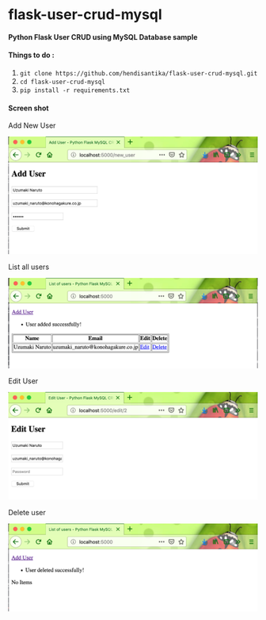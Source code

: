 # flask-user-crud-mysql

#### Python Flask User CRUD using MySQL Database sample

#### Things to do :

1. `git clone https://github.com/hendisantika/flask-user-crud-mysql.git`
2. `cd flask-user-crud-mysql`
3. `pip install -r requirements.txt`

#### Screen shot

Add New User

![Add New User](img/add.png "Add New User")

List all users

![List all users](img/list.png "List all users")

Edit User

![Edit User](img/edit.png "Edit User")

Delete user 

![Delete user](img/delete.png "Delete user")


